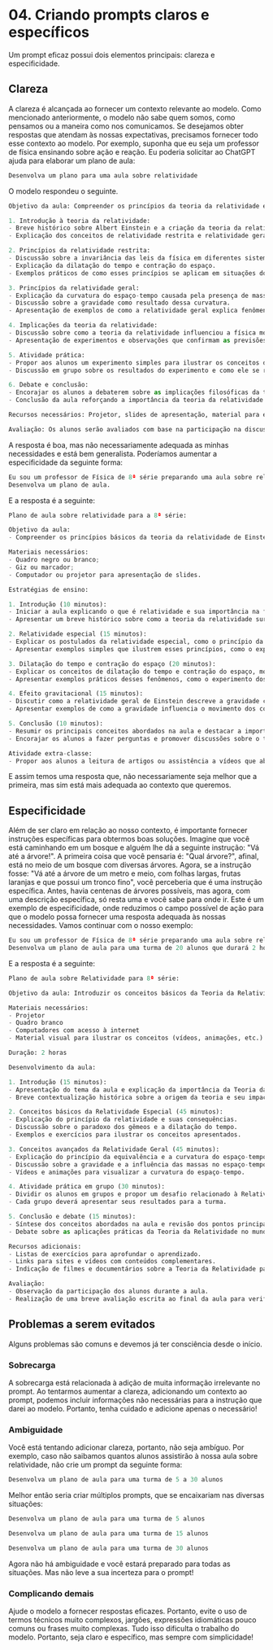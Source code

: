 # 04. Criando prompts claros e específicos

Um prompt eficaz possui dois elementos principais: clareza e especificidade.

## Clareza

A clareza é alcançada ao fornecer um contexto relevante ao modelo. Como mencionado anteriormente, o modelo não sabe quem somos, como pensamos ou a maneira como nos comunicamos. Se desejamos obter respostas que atendam às nossas expectativas, precisamos fornecer todo esse contexto ao modelo. Por exemplo, suponha que eu seja um professor de física ensinando sobre ação e reação. Eu poderia solicitar ao ChatGPT ajuda para elaborar um plano de aula:

```python
Desenvolva um plano para uma aula sobre relatividade
```

O modelo respondeu o seguinte.

```python
Objetivo da aula: Compreender os princípios da teoria da relatividade e como ela influencia nossa compreensão do universo.

1. Introdução à teoria da relatividade:
- Breve histórico sobre Albert Einstein e a criação da teoria da relatividade.
- Explicação dos conceitos de relatividade restrita e relatividade geral.

2. Princípios da relatividade restrita:
- Discussão sobre a invariância das leis da física em diferentes sistemas de referência.
- Explicação da dilatação do tempo e contração do espaço.
- Exemplos práticos de como esses princípios se aplicam em situações do nosso cotidiano.

3. Princípios da relatividade geral:
- Explicação da curvatura do espaço-tempo causada pela presença de massa.
- Discussão sobre a gravidade como resultado dessa curvatura.
- Apresentação de exemplos de como a relatividade geral explica fenômenos astronômicos, como a curvatura da luz ao redor de objetos massivos.

4. Implicações da teoria da relatividade:
- Discussão sobre como a teoria da relatividade influenciou a física moderna e revolucionou nossa compreensão do universo.
- Apresentação de experimentos e observações que confirmam as previsões da teoria da relatividade.

5. Atividade prática:
- Propor aos alunos um experimento simples para ilustrar os conceitos de relatividade restrita, como a dilatação do tempo.
- Discussão em grupo sobre os resultados do experimento e como ele se relaciona com os princípios da teoria da relatividade.

6. Debate e conclusão:
- Encorajar os alunos a debaterem sobre as implicações filosóficas da teoria da relatividade, como a relatividade da simultaneidade e a natureza do tempo.
- Conclusão da aula reforçando a importância da teoria da relatividade na compreensão do universo e incentivando os alunos a continuarem explorando o tema.

Recursos necessários: Projetor, slides de apresentação, material para experimento prático.

Avaliação: Os alunos serão avaliados com base na participação na discussão em grupo, compreensão dos conceitos apresentados e realização do experimento prático.
```

A resposta é boa, mas não necessariamente adequada as minhas necessidades e está bem generalista. Poderíamos aumentar a especificidade da seguinte forma:

```python
Eu sou um professor de Física de 8ª série preparando uma aula sobre relatividade.
Desenvolva um plano de aula.
```

E a resposta é a seguinte:

```python
Plano de aula sobre relatividade para a 8ª série:

Objetivo da aula: 
- Compreender os princípios básicos da teoria da relatividade de Einstein.

Materiais necessários:
- Quadro negro ou branco;
- Giz ou marcador;
- Computador ou projetor para apresentação de slides.

Estratégias de ensino:

1. Introdução (10 minutos):
- Iniciar a aula explicando o que é relatividade e sua importância na física moderna.
- Apresentar um breve histórico sobre como a teoria da relatividade surgiu e quem foi Albert Einstein.

2. Relatividade especial (15 minutos):
- Explicar os postulados da relatividade especial, como o princípio da relatividade e o princípio da constância da velocidade da luz.
- Apresentar exemplos simples que ilustrem esses princípios, como o experimento de Michelson-Morley.

3. Dilatação do tempo e contração do espaço (20 minutos):
- Explicar os conceitos de dilatação do tempo e contração do espaço, mostrando como o tempo e o espaço são relativos de acordo com a teoria da relatividade.
- Apresentar exemplos práticos desses fenômenos, como o experimento dos gêmeos.

4. Efeito gravitacional (15 minutos):
- Discutir como a relatividade geral de Einstein descreve a gravidade como uma curvatura no espaço-tempo.
- Apresentar exemplos de como a gravidade influencia o movimento dos corpos celestes, como a curvatura da luz ao redor de um objeto massivo.

5. Conclusão (10 minutos):
- Resumir os principais conceitos abordados na aula e destacar a importância da teoria da relatividade na compreensão do universo.
- Encorajar os alunos a fazer perguntas e promover discussões sobre o tema.

Atividade extra-classe:
- Propor aos alunos a leitura de artigos ou assistência a vídeos que abordem a teoria da relatividade de forma mais aprofundada, estimulando o interesse pela física teórica.
```

E assim temos uma resposta que, não necessariamente seja melhor que a primeira, mas sim está mais adequada ao contexto que queremos.

## Especificidade

Além de ser claro em relação ao nosso contexto, é importante fornecer instruções específicas para obtermos boas soluções. Imagine que você está caminhando em um bosque e alguém lhe dá a seguinte instrução: "Vá até a árvore!". A primeira coisa que você pensaria é: "Qual árvore?", afinal, está no meio de um bosque com diversas árvores. Agora, se a instrução fosse: "Vá até a árvore de um metro e meio, com folhas largas, frutas laranjas e que possui um tronco fino", você perceberia que é uma instrução específica. Antes, havia centenas de árvores possíveis, mas agora, com uma descrição específica, só resta uma e você sabe para onde ir. Este é um exemplo de especificidade, onde reduzimos o campo possível de ação para que o modelo possa fornecer uma resposta adequada às nossas necessidades. Vamos continuar com o nosso exemplo:

```python
Eu sou um professor de Física de 8ª série preparando uma aula sobre relatividade.
Desenvolva um plano de aula para uma turma de 20 alunos que durará 2 horas. Na sala teremos projetor, quadro branco e computadores para utilização. 
```

E a resposta é a seguinte:

```python
Plano de aula sobre Relatividade para 8ª série:

Objetivo da aula: Introduzir os conceitos básicos da Teoria da Relatividade de Albert Einstein e como ela transformou nossa compreensão do Universo.

Materiais necessários:
- Projetor
- Quadro branco
- Computadores com acesso à internet
- Material visual para ilustrar os conceitos (vídeos, animações, etc.)

Duração: 2 horas

Desenvolvimento da aula:

1. Introdução (15 minutos):
- Apresentação do tema da aula e explicação da importância da Teoria da Relatividade na Física.
- Breve contextualização histórica sobre a origem da teoria e seu impacto na Ciência.

2. Conceitos básicos da Relatividade Especial (45 minutos):
- Explicação do princípio da relatividade e suas consequências.
- Discussão sobre o paradoxo dos gêmeos e a dilatação do tempo.
- Exemplos e exercícios para ilustrar os conceitos apresentados.

3. Conceitos avançados da Relatividade Geral (45 minutos):
- Explicação do princípio da equivalência e a curvatura do espaço-tempo.
- Discussão sobre a gravidade e a influência das massas no espaço-tempo.
- Vídeos e animações para visualizar a curvatura do espaço-tempo.

4. Atividade prática em grupo (30 minutos):
- Dividir os alunos em grupos e propor um desafio relacionado à Relatividade, como a resolução de problemas ou a criação de experimentos simples.
- Cada grupo deverá apresentar seus resultados para a turma.

5. Conclusão e debate (15 minutos):
- Síntese dos conceitos abordados na aula e revisão dos pontos principais.
- Debate sobre as aplicações práticas da Teoria da Relatividade no mundo atual.

Recursos adicionais:
- Listas de exercícios para aprofundar o aprendizado.
- Links para sites e vídeos com conteúdos complementares.
- Indicação de filmes e documentários sobre a Teoria da Relatividade para os alunos assistirem em casa.

Avaliação:
- Observação da participação dos alunos durante a aula.
- Realização de uma breve avaliação escrita ao final da aula para verificar a compreensão dos conceitos abordados.
```

## Problemas a serem evitados

Alguns problemas são comuns e devemos já ter consciência desde o início.

### Sobrecarga

A sobrecarga está relacionada à adição de muita informação irrelevante no prompt. Ao tentarmos aumentar a clareza, adicionando um contexto ao prompt, podemos incluir informações não necessárias para a instrução que darei ao modelo. Portanto, tenha cuidado e adicione apenas o necessário!

### Ambiguidade

Você está tentando adicionar clareza, portanto, não seja ambíguo. Por exemplo, caso não saibamos quantos alunos assistirão à nossa aula sobre relatividade, não crie um prompt da seguinte forma:

```python
Desenvolva um plano de aula para uma turma de 5 a 30 alunos
```

Melhor então seria criar múltiplos prompts, que se encaixariam nas diversas situações:

```python
Desenvolva um plano de aula para uma turma de 5 alunos
```

```python
Desenvolva um plano de aula para uma turma de 15 alunos
```

```python
Desenvolva um plano de aula para uma turma de 30 alunos
```

Agora não há ambiguidade e você estará preparado para todas as situações. Mas não leve a sua incerteza para o prompt!

### Complicando demais

Ajude o modelo a fornecer respostas eficazes. Portanto, evite o uso de termos técnicos muito complexos, jargões, expressões idiomáticas pouco comuns ou frases muito complexas. Tudo isso dificulta o trabalho do modelo. Portanto, seja claro e específico, mas sempre com simplicidade!
